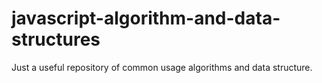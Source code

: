 # javascript-algorithm-and-data-structures
Just a useful repository of common usage algorithms and data structure.
